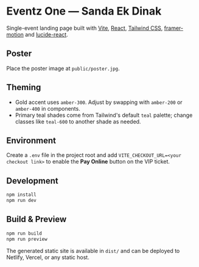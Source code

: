 # Eventz One — Sanda Ek Dinak

Single-event landing page built with [Vite](https://vitejs.dev), [React](https://react.dev), [Tailwind CSS](https://tailwindcss.com), [framer-motion](https://www.framer.com/motion/) and [lucide-react](https://lucide.dev/).

## Poster
Place the poster image at `public/poster.jpg`.

## Theming
- Gold accent uses `amber-300`. Adjust by swapping with `amber-200` or `amber-400` in components.
- Primary teal shades come from Tailwind's default `teal` palette; change classes like `teal-600` to another shade as needed.

## Environment
Create a `.env` file in the project root and add `VITE_CHECKOUT_URL=<your checkout link>` to enable the **Pay Online** button on the VIP ticket.

## Development
```bash
npm install
npm run dev
```

## Build & Preview
```bash
npm run build
npm run preview
```
The generated static site is available in `dist/` and can be deployed to Netlify, Vercel, or any static host.
